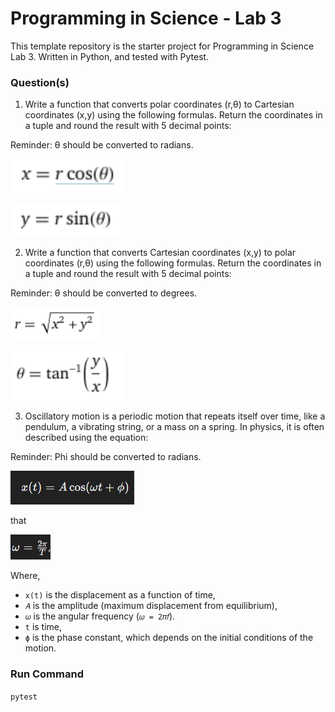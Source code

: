 # Programming in Science - Lab 3

This template repository is the starter project for Programming in Science Lab 3. Written in Python, and tested with Pytest.

### Question(s)

1. Write a function that converts polar coordinates (r,θ) to Cartesian coordinates (x,y) using the following formulas. Return the coordinates in a tuple and round the result with 5 decimal points:

Reminder: θ should be converted to radians.

![](Q1_1.png)

![](Q1_2.png)

2. Write a function that converts Cartesian coordinates (x,y) to polar coordinates (r,θ) using the following formulas. Return the coordinates in a tuple and round the result with 5 decimal points:

Reminder: θ should be converted to degrees.

![](Q2_1.png)

![](Q2_2.png)

3. Oscillatory motion is a periodic motion that repeats itself over time, like a pendulum, a vibrating string, or a mass on a spring. In physics, it is often described using the equation: 

Reminder: Phi should be converted to radians.

![](Q3_1.png)

that

![](Q3_2.png)

Where, 

- `x(t)` is the displacement as a function of time,  
- `𝐴` is the amplitude (maximum displacement from equilibrium),  
- `𝜔` is the angular frequency (`𝜔 = 2𝜋𝑓`).  
- `t` is time,  
- `ϕ` is the phase constant, which depends on the initial conditions of the motion.  

### Run Command

`pytest`
